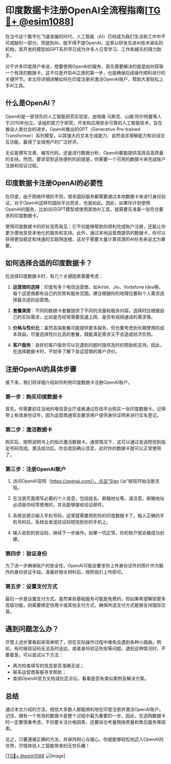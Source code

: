 # 印度数据卡注册OpenAI全流程指南[[TG💪+ @esim1088](https://t.me/s/esim1088)]

在当今这个数字化飞速发展的时代，人工智能（AI）已经成为我们生活和工作中不可或缺的一部分。而提到AI，就不得不提OpenAI，这家以研发先进AI技术闻名的机构，其开发的模型如GPT系列早已成为许多人日常学习、工作和娱乐的得力助手。

对于许多印度用户来说，想要使用OpenAI的服务，首先需要解决的就是如何获取一个有效的数据卡。这不仅是开启AI之旅的第一步，也是确保后续操作顺利进行的关键环节。本文将详细讲解如何在印度注册并激活OpenAI账户，帮助大家轻松上手AI工具。

## 什么是OpenAI？

OpenAI是一家领先的人工智能研究实验室，由埃隆·马斯克、山姆·阿尔特曼等人于2015年创立。该组织致力于研究、开发和应用安全可靠的人工智能技术，旨在推动人类社会的进步。OpenAI推出的GPT（Generative Pre-trained Transformer）系列模型，以其强大的文本生成能力、自然语言理解能力和对话交互功能，赢得了全球用户的广泛好评。

无论是撰写文章、编写代码，还是进行数据分析，OpenAI都能提供高效且高质量的支持。然而，要享受到这些便利的前提是，你需要一个可用的数据卡来完成账户注册和验证过程。

## 印度数据卡注册OpenAI的必要性

在印度，由于网络环境的不同，很多国际服务都需要通过本地数据卡来进行身份验证。对于OpenAI这样的国际平台而言，也是如此。因此，如果你计划使用OpenAI的服务，比如访问GPT模型或使用其他AI工具，就需要先准备一张符合要求的印度数据卡。

使用印度数据卡的好处显而易见：它不仅能够帮助你顺利完成账户注册，还能让你更方便地享受本地化的服务和支持。此外，通过本地运营商提供的数据卡，你可以获得更加稳定和快速的互联网连接，这对于需要大量计算资源的AI任务来说尤为重要。

## 如何选择合适的印度数据卡？

在选择印度数据卡时，有几个关键因素需要考虑：

1. **运营商的选择**：印度有多个电信运营商，如Airtel、Jio、Vodafone Idea等。每个运营商都有自己的优势和服务范围。建议根据你的地理位置和个人需求选择最合适的运营商。
   
2. **套餐类型**：不同的数据卡套餐提供了不同的流量和服务内容。选择时应根据自己的实际需求，比如是否经常需要高速上网、是否有视频通话的需求等。

3. **价格与性价比**：虽然高端套餐可能提供更多服务，但也要考虑到长期使用的成本效益。尽量选择性价比高的套餐，既能满足需求又不会造成经济负担。

4. **客户服务**：良好的客户服务可以在遇到问题时提供及时的帮助和支持。因此，在选择数据卡时，不妨多了解下各运营商的客户评价。

## 注册OpenAI的具体步骤

接下来，我们将详细介绍如何利用印度数据卡注册OpenAI账户。

### 第一步：购买印度数据卡

首先，你需要前往当地的电信营业厅或者通过在线平台购买一张印度数据卡。记得带上有效身份证件，因为运营商通常会要求用户提供身份证明来进行实名登记。

### 第二步：激活数据卡

购买后，按照说明书上的指示激活数据卡。通常情况下，这可以通过发送短信到指定号码完成。激活成功后，你会收到确认信息，此时你的数据卡就可以正常使用了。

### 第三步：注册OpenAI账户

1. 访问OpenAI官网（https://openai.com/），点击“Sign Up”按钮开始注册流程。
   
2. 在注册页面填写必要的个人信息，包括姓名、邮箱地址等。请注意，邮箱地址必须是你经常使用的，并且能够接收验证邮件。

3. 系统会提示输入手机号码，这里就需要用到你的印度数据卡了。输入正确的手机号码后，系统会发送验证码短信到你的手机上。

4. 输入收到的验证码，继续下一步操作。如果一切正常，你的账户就会被成功创建。

### 第四步：验证身份

为了进一步确保账户的安全性，OpenAI可能会要求你上传身份证件的照片作为额外的身份验证手段。准备好相关材料后，按照指引上传即可。

### 第五步：设置支付方式

最后一步是设置支付方式。虽然某些基础服务可能是免费的，但如果希望解锁更多高级功能，则需要绑定信用卡或其他支付方式。确保所选支付方式能够支持国际交易。

## 遇到问题怎么办？

尽管上述步骤看起来简单明了，但在实际操作过程中难免会遇到各种小插曲。例如，有时候验证码无法及时送达，或者身份验证失败等问题。遇到这种情况时，不要着急，可以尝试以下方法：

- 再次检查填写的信息是否准确无误；
- 联系运营商客服寻求帮助；
- 查阅OpenAI官方文档或社区论坛，看看是否有类似案例及解决方案。

## 总结

通过本文介绍的方法，相信大多数人都能顺利地在印度注册并激活OpenAI账户。记住，拥有一个有效的数据卡是整个过程中最为重要的一步。因此，在选购数据卡时一定要慎重考虑，不仅要关注价格因素，还要综合考量网络质量和售后服务等因素。

总之，只要遵循正确的方法，并保持耐心与细心，你就能够轻松地迈入OpenAI的世界，尽情体验人工智能带来的无穷乐趣！

[[TG💪+ @esim1088](https://t.me/s/esim1088) ![Image](https://i.postimg.cc/4NQfJmqS/Snipaste-2025-05-13-00-14-12.png)]